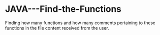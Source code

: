 # JAVA---Find-the-Functions
Finding how many functions and how many comments pertaining to these functions in the file content received from the user.

